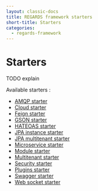 ```yaml
---
layout: classic-docs
title: REGARDS framework starters
short-title: Starters
categories:
  - regards-framework
---
```


# Starters

TODO explain


Available starters :

  - [AMQP starter](/regards-framework/starters/amqp-starter/)
  - [Cloud starter](/regards-framework/starters/cloud-starter/)
  - [Feign starter](/regards-framework/starters/feign-starter/)
  - [GSON starter](/regards-framework/starters/gson-starter/)
  - [HATEOAS starter](/regards-framework/starters/hateoas-starter/)
  - [JPA instance starter](/regards-framework/starters/jpa-instance-starter/)
  - [JPA multitenant starter](/regards-framework/starters/jpa-multitenant-starter/)
  - [Microservice starter](/regards-framework/starters/microservice-starter/)
  - [Module starter](/regards-framework/starters/module-starter/)
  - [Multitenant starter](/regards-framework/starters/multitenant-starter/)
  - [Security starter](/regards-framework/starters/security-starter/)
  - [Plugins starter](/regards-framework/starters/plugins-starter/)
  - [Swagger starter](/regards-framework/starters/swagger-starter/)
  - [Web socket starter](/regards-framework/starters/websocket-starter/)
